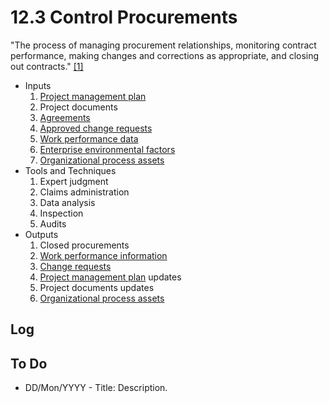 # 12.3 Control Procurements

"The process of managing procurement relationships, monitoring contract
performance, making changes and corrections as appropriate, and closing out
contracts." [[1]](../home.md#references)

- Inputs
  1. [Project management plan](../04-integration/4.2-develop-project-management-plan.md)
  2. Project documents
  3. [Agreements](../00-project-files/03-agreements/00-agreements.md)
  4. [Approved change requests](../00-project-files/04-change-requests/00-change-requests.md)
  5. [Work performance data](../00-project-files/06-work-performance/00-work-performance.md#work-performance-data)
  6. [Enterprise environmental factors](../00-project-files/01-enterprise-environmental-factors/00-enterprise-environmental-factors.md)
  7. [Organizational process assets](../00-project-files/02-organizational-process-assets/00-organizational-process-assets.md)
- Tools and Techniques
  1. Expert judgment
  2. Claims administration
  3. Data analysis
  4. Inspection
  5. Audits
- Outputs
  1. Closed procurements
  2. [Work performance information](../00-project-files/06-work-performance/00-work-performance.md#work-performance-information)
  3. [Change requests](../00-project-files/04-change-requests/00-change-requests.md)
  4. [Project management plan](../04-integration/4.2-develop-project-management-plan.md) updates
  5. Project documents updates
  6. [Organizational process assets](../00-project-files/02-organizational-process-assets/00-organizational-process-assets.md)

## Log

## To Do

- DD/Mon/YYYY - Title: Description.
